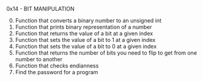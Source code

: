 0x14 - BIT MANIPULATION

0. Function that converts a binary number to an unsigned int
1. Function that prints binary representation of a number
2. Function that returns the value of a bit at a given index
3. Function that sets the value of a bit to 1 at a given index
4. Function that sets the value of a bit to 0 at a given index
5. Function that returns the number of bits you need to flip to get from one number to another
100. Function that checks endianness
101. Find the password for a program
